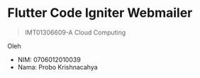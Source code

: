 # Flutter Code Igniter Webmailer

> IMT01306609-A Cloud Computing

Oleh
- NIM: 0706012010039
- Nama: Probo Krishnacahya